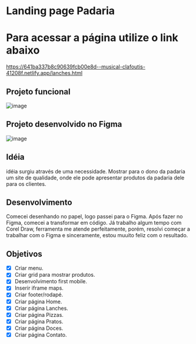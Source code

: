 # Landing page Padaria 

# Para acessar a página utilize o link abaixo
https://641ba337b8c90639fcb00e8d--musical-clafoutis-41208f.netlify.app/lanches.html

## Projeto funcional
![image](https://user-images.githubusercontent.com/53497771/226183047-e18adf7f-8390-40b9-ad48-2d432e9cc49a.png)


## Projeto desenvolvido no Figma

![image](https://user-images.githubusercontent.com/53497771/226129836-da77c6e2-68e5-4f27-b0c5-8fe8b318eaac.png)

## Idéia 
idéia surgiu através de uma necessidade. Mostrar para o dono da padaria um site de qualidade, onde ele pode apresentar produtos da padaria dele para os clientes.

## Desenvolvimento
Comecei desenhando no papel, logo passei para o Figma. Após fazer no Figma, comecei a transformar em código. 
Já trabalho algum tempo com Corel Draw, ferramenta me atende perfeitamente, porém, resolvi começar a trabalhar com o Figma e sinceramente, estou muuito feliz com o resultado.


## Objetivos

- [X] Criar menu.
- [X] Criar grid para mostrar produtos.
- [X] Desenvolvimento first mobile.
- [X] Inserir iframe maps.
- [X] Criar footer/rodapé.
- [X] Criar página Home.
- [X] Criar página Lanches.
- [X] Criar página Pizzas.
- [X] Criar página Pratos.
- [X] Criar página Doces.
- [X] Criar página Contato.
